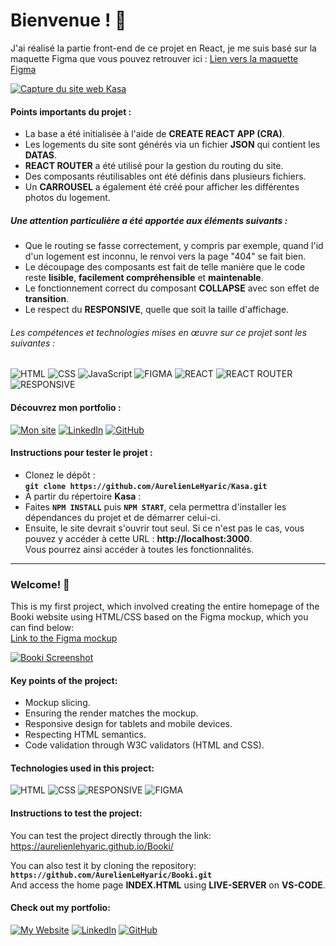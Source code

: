 # Bienvenue ! 👋


J'ai réalisé la partie front-end de ce projet en React, je me suis basé sur la maquette Figma que vous pouvez retrouver ici :
<a href='https://www.figma.com/design/BClyU6CCokjcMTCKhLFo5v/Kasa_FR?node-id=0-1&node-type=canvas&t=0hRd2uMgGN9qemq1-0' target="_blank">Lien vers la maquette Figma</a>

[<a href="[https://aurelienlehyaric.com/images/kasa/cover.jpg](https://aurelienlehyaric.com/images/kasa/cover.jpg)/" target="_blank">
  <img src="https://aurelienlehyaric.com/images/kasa/cover.jpg" alt="Capture du site web Kasa" />
</a>](https://aurelienlehyaric.com/images/kasa/cover.jpg)

#### Points importants du projet :
- La base a été initialisée à l'aide de **CREATE REACT APP (CRA)**.
- Les logements du site sont générés via un fichier **JSON** qui contient les **DATAS**.
- **REACT ROUTER** a été utilisé pour la gestion du routing du site.
- Des composants réutilisables ont été définis dans plusieurs fichiers.
- Un **CARROUSEL** a également été créé pour afficher les différentes photos du logement.

##### Une attention particulière a été apportée aux éléments suivants :
- Que le routing se fasse correctement, y compris par exemple, quand l'id d'un logement est inconnu, le renvoi vers la page "404" se fait bien.
- Le découpage des composants est fait de telle manière que le code reste **lisible**, **facilement compréhensible** et **maintenable**.
- Le fonctionnement correct du composant **COLLAPSE** avec son effet de **transition**.
- Le respect du **RESPONSIVE**, quelle que soit la taille d'affichage.

###### Les compétences et technologies mises en œuvre sur ce projet sont les suivantes :

![HTML](https://img.shields.io/badge/HTML-%23FFac45.svg?&style=for-the-badge&logo=html5&logoColor=white&color=orange)
![CSS](https://img.shields.io/badge/CSS-%23FFac45.svg?&style=for-the-badge&logo=css3&logoColor=white&color=blue)
![JavaScript](https://img.shields.io/badge/JAVASCRIPT-%23FFac45.svg?&style=for-the-badge&logo=javascript&logoColor=white&color=yellow)
![FIGMA](https://img.shields.io/badge/Figma-F24E1E?style=for-the-badge&logo=figma&logoColor=white)
![REACT](https://img.shields.io/badge/React-005C84?style=for-the-badge&logo=react&logoColor=white)
![REACT ROUTER](https://img.shields.io/badge/React_Router-CA4245?style=for-the-badge&logo=react-router&logoColor=white)
![RESPONSIVE](https://img.shields.io/badge/RESPONSIVE-18A303?&style=for-the-badge&logo=RESPONSIVE&logoColor=white&color=18A303)


#### Découvrez mon portfolio :
[![Mon site](https://img.shields.io/badge/website-000000?style=for-the-badge&logo=About.me&logoColor=white)](https://www.aurelienlehyaric.com)
[![LinkedIn](https://img.shields.io/badge/linkedin-%230077B5.svg?style=for-the-badge&logo=linkedin&logoColor=white)](https://www.linkedin.com/in/aurelien-le-hyaric/)
[![GitHub](https://img.shields.io/badge/GitHub-100000?style=for-the-badge&logo=github&logoColor=white)](https://github.com/AurelienLeHyaric)


#### Instructions pour tester le projet :<br>
- Clonez le dépôt :<br>
**`git clone https://github.com/AurelienLeHyaric/Kasa.git`**
- À partir du répertoire **Kasa** :<br>
- Faites **`NPM INSTALL`** puis **`NPM START`**, cela permettra d'installer les dépendances du projet et de démarrer celui-ci.
- Ensuite, le site devrait s'ouvrir tout seul. Si ce n'est pas le cas, vous pouvez y accéder à cette URL : **http://localhost:3000**.<br>
Vous pourrez ainsi accéder à toutes les fonctionnalités.


-------------------------------------------------------------------------------------------------------------------------------------------------------------------


### Welcome! 👋

This is my first project, which involved creating the entire homepage of the Booki website using HTML/CSS based on the Figma mockup, which you can find below:  
<a href='https://www.figma.com/design/gtGKzsR8Cs451txBDFn9dc/Maquettes-Booki-(desktop%2C-mobile%2C-tablette)?node-id=3-0&t=TD8WijU8RymyGnnU-1' target="_blank">Link to the Figma mockup</a>

<a href="https://aurelienlehyaric.github.io/Booki/" target="_blank">
  <img src="https://aurelienlehyaric.com/images/kasa/cover.jpg" alt="Booki Screenshot" />
</a>

#### Key points of the project:
- Mockup slicing.
- Ensuring the render matches the mockup.
- Responsive design for tablets and mobile devices.
- Respecting HTML semantics.
- Code validation through W3C validators (HTML and CSS).

#### Technologies used in this project:

![HTML](https://img.shields.io/badge/HTML-%23FFac45.svg?&style=for-the-badge&logo=html5&logoColor=white&color=orange)
![CSS](https://img.shields.io/badge/CSS-%23FFac45.svg?&style=for-the-badge&logo=css3&logoColor=white&color=blue)
![RESPONSIVE](https://img.shields.io/badge/RESPONSIVE-18A303?&style=for-the-badge&logo=RESPONSIVE&logoColor=white&color=18A303)
![FIGMA](https://img.shields.io/badge/Figma-F24E1E?style=for-the-badge&logo=figma&logoColor=white)

#### Instructions to test the project:<br>
You can test the project directly through the link:  
https://aurelienlehyaric.github.io/Booki/

You can also test it by cloning the repository:<br>
**`https://github.com/AurelienLeHyaric/Booki.git`**  
And access the home page **INDEX.HTML** using **LIVE-SERVER** on **VS-CODE**.<br>

#### Check out my portfolio:
[![My Website](https://img.shields.io/badge/website-000000?style=for-the-badge&logo=About.me&logoColor=white)](https://www.aurelienlehyaric.com)
[![LinkedIn](https://img.shields.io/badge/linkedin-%230077B5.svg?style=for-the-badge&logo=linkedin&logoColor=white)](https://www.linkedin.com/in/aurelien-le-hyaric/)
[![GitHub](https://img.shields.io/badge/GitHub-100000?style=for-the-badge&logo=github&logoColor=white)](https://github.com/AurelienLeHyaric)
